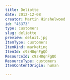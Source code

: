 ```yaml
---
title: Deliotte
date: 2012-12-08
creator: Martin Hinshelwood
id: "45373"
type: customers
slug: deliotte
preview: deloit.jpg
ItemType: customers
ItemKind: marketing
ItemId: c9zH8qnFgQO
ResourceId: c9zH8qnFgQO
ResourceType: customers
ItemContentOrigin: human

---
```


